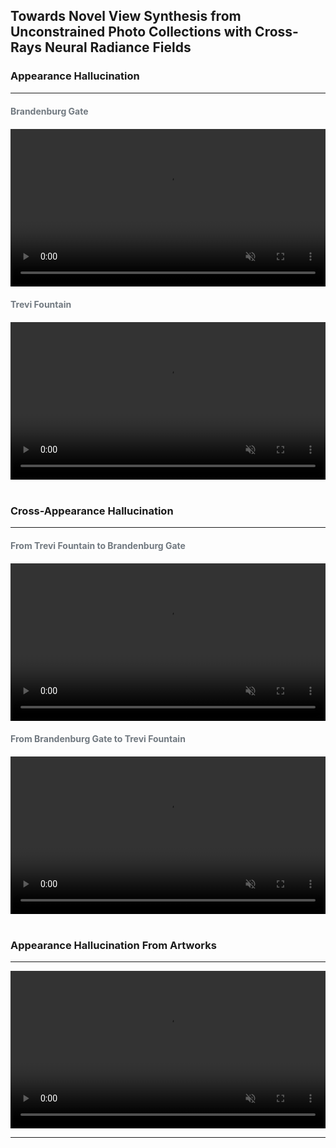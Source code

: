 
<!DOCTYPE html>
<html lang="en">
  <head>
    <meta charset="UTF-8">
    <meta http-equiv="X-UA-Compatible" content="IE=edge">
    <meta name="viewport" content="width=device-width, initial-scale=1">
    <title>Cross-Ray Neural Radiance Fields for Novel-View Synthesis from Unconstrained Photo Collections</title>
    <!-- Bootstrap -->
    <link rel="stylesheet" href="https://stackpath.bootstrapcdn.com/bootstrap/4.3.1/css/bootstrap.min.css" integrity="sha384-ggOyR0iXCbMQv3Xipma34MD+dH/1fQ784/j6cY/iJTQUOhcWr7x9JvoRxT2MZw1T" crossorigin="anonymous">
  </head>

  <!-- cover -->
  <section>
    <div class="jumbotron text-center mt-0">
      <div class="container">
        <div class="row">
          <div class="col-12">
            <h2> Towards Novel View Synthesis from Unconstrained Photo Collections with Cross-Rays Neural Radiance Fields</h2>
            <!-- <h4 style="color:#5a6268;">ICML 2023</h4> -->
            <!-- <hr>
            <h6> <a href="" target="_blank">A</a><sup>1</sup>, 
                <a href="" target="_blank">B</a><sup>2</sup>,
                <a href="" target="_blank">C</a><sup>2</sup>, 
                <a href="" target="_blank">D</a><sup>1</sup>,
                </a><sup>2</sup>,
                <a href="" target="_blank">F</a><sup>2</sup>, 
                <a href="" target="_blank">G</a><sup>2</sup></h6>
            <p><sup>1</sup>A &nbsp;&nbsp; 
                <sup>2</sup>B</p>
            <div class="row justify-content-center">
              <div class="column">
                  <p class="mb-5"><a class="btn btn-large btn-dark" href="baidu.com" role="button"  target="_blank">
                    <ion-icon name="document-text-outline"></ion-icon> Paper</a> </p>
              </div>
              &nbsp;&nbsp;
              <div class="column">
                  <p class="mb-5"><a class="btn btn-large btn-dark" href="" role="button"  target="_blank">
                    <ion-icon name="logo-github"></ion-icon> Code</a> </p>
              </div>
              &nbsp;&nbsp;
              <div class="column">
                  <p class="mb-5"><a class="btn btn-large btn-dark" href="" role="button"  target="_blank">
                    <ion-icon name="document-attach-outline"></ion-icon> Supplementary</a> </p>
              </div>
              &nbsp;&nbsp;
              <div class="column">
                <p class="mb-5"><a class="btn btn-large btn-dark" href="" role="button"  target="_blank">
                  <ion-icon name="document-text-outline"></ion-icon>Poster</a> </p> -->
            </div>
            </div>
          </div>
        </div>
      </div>
    </div>
  </section>

  <!-- abstract -->
  <!-- <section>
    <div class="container">
      <div class="row">
        <div class="col-12 text-center">
          <h3>Abstract</h3>
            <hr style="margin-top:0px">
            <img width="100%" src="img/overview.jpg" alt="picture">
          <p class="text-justify">Neural Radiance Fields (NeRF) has shown remarkable capabilities in novel view synthesis from static scene images and has facilitated significant advances in virtual reality and digital humans. This paper focuses on the problem of recovering a NeRF which is unobstructed by transient objects and controllable in appearance from challenging unconstrained photo collections, where 1) the images may have dynamic change over appearance due to different capturing time and camera settings, and 2) the images may be occluded by transient objects such as humans and cars. Conventional approaches seek to address this task by locally utilizing each single ray (i.e., a light cast from a camera through a pixel on an image plane into a 3D scene) to synthesize a color of pixel  independently. Here, our observation is that human tends to leverage global information to recognize appearance and objects. We theoretically find that leveraging correlation across multiple rays promotes capturing more global information.  Motivated by this, we propose a Cross-Ray NeRF (CR-NeRF) to synthesize non-occlusion images with a desired appearance from unconstrained images. Specifically, to model varying appearances, we first propose to represent multiple rays with a novel cross-ray feature and then recover the appearance by fusing global statistics, i.e., feature covariance of the rays and image appearance. Moreover, to avoid occlusion introduced by transient objects, we propose a transient objects handler and introduce a grid sampling strategy for masking out the transient objects. Extensive experimental results on large real-world datasets verify the effectiveness of CR-NeRF.</p>
        </div>
      </div>
    </div>
  </section>
  <br> -->

  <section>
    <div class="container">
      <div class="row">
        <div class="col-12 text-center">
            <h3>Appearance Hallucination</h3>
            <hr style="margin-top:0px">
            <h4 style="margin-top:20px; margin-bottom:20px; color:#717980">Brandenburg Gate</h4>
            <video width="100%" playsinline="" autoplay="autoplay" loop="loop" preload="" muted="">
                <source src="video/video1.mp4">
            </video>
            <h4 style="margin-top:20px; margin-bottom:20px; color:#717980">Trevi Fountain</h4>
            <video width="100%" playsinline="" autoplay="autoplay" loop="loop" preload="" muted="">
                <source src="video/video2.mp4">
            </video>
            </video>
        </div>
      </div>
    </div>
  </section>
  <br>

  <!-- Cross-Appearance Hallucination -->
  <section>
    <div class="container">
      <div class="row">
        <div class="col-12 text-center">
            <h3>Cross-Appearance Hallucination</h3>
            <hr style="margin-top:0px">
            <h4 style="margin-top:20px; margin-bottom:20px; color:#717980">From Trevi Fountain to Brandenburg Gate</h4>
            <video width="100%" playsinline="" autoplay="autoplay" loop="loop" preload="" muted="">
                <source src="video/video3.mp4">
            </video>
            <h4 style="margin-top:20px; margin-bottom:20px; color:#717980">From Brandenburg Gate to Trevi Fountain</h4>
            <video width="100%" playsinline="" autoplay="autoplay" loop="loop" preload="" muted="">
                <source src="video/video4.mp4">
            </video>
            </video>
        </div>
      </div>
    </div>
  </section>
  <br>

  <!-- Appearance Hallucination From Artworks -->
  <section>
    <div class="container">
      <div class="row">
        <div class="col-12 text-center">
            <h3>Appearance Hallucination From Artworks</h3>
            <hr style="margin-top:0px">
            <video width="100%" playsinline="" autoplay="autoplay" loop="loop" preload="" muted="">
                <source src="video/video5.mp4">
            </video>
        </div>
      </div>
    </div>
  </section>

  <!-- citing -->
  <!-- <div class="container">
    <div class="row ">
      <div class="col-12">
          <h3>Citation</h3>
          <hr style="margin-top:0px">
              <pre style="background-color: #e9eeef;padding: 1.25em 1.5em">
<code>@inproceedings{
}</code> -->

</pre>
          <hr>
      </div>
    </div>
  </div>

  <script type="module" src="https://unpkg.com/ionicons@5.5.2/dist/ionicons/ionicons.esm.js"></script>
  <script nomodule src="https://unpkg.com/ionicons@5.5.2/dist/ionicons/ionicons.js"></script>

</body>
</html>
